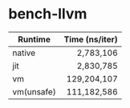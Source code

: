 # bench-llvm

| Runtime    | Time (ns/iter) |
| ---------- | -------------: |
| native     |      2,783,106 |
| jit        |      2,830,785 |
| vm         |    129,204,107 |
| vm(unsafe) |    111,182,586 |

